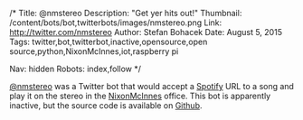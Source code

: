 /*
Title: @nmstereo
Description: "Get yer hits out!"
Thumbnail: /content/bots/bot,twitterbots/images/nmstereo.png
Link: http://twitter.com/nmstereo
Author: Stefan Bohacek
Date: August 5, 2015
Tags: twitter,bot,twitterbot,inactive,opensource,open source,python,NixonMcInnes,iot,raspberry pi

Nav: hidden
Robots: index,follow
*/

[@nmstereo](https://twitter.com/nmstereo) was a Twitter bot that would accept a [Spotify](https://www.spotify.com/) URL to a song and play it on the stereo in the [NixonMcInnes](https://twitter.com/nixonmcinnes) office. This bot is apparently inactive, but the source code is available on [Github](https://github.com/nixmc/nmstereo-enterprise-edition/).